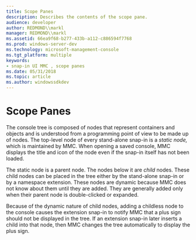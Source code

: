 ```yaml
---
title: Scope Panes
description: Describes the contents of the scope pane.
audience: developer
author: REDMOND\\markl
manager: REDMOND\\markl
ms.assetid: 66ea9f68-b277-433b-a112-c886594f7768
ms.prod: windows-server-dev
ms.technology: microsoft-management-console
ms.tgt_platform: multiple
keywords:
- snap-in UI MMC , scope panes
ms.date: 05/31/2018
ms.topic: article
ms.author: windowssdkdev
---
```


# Scope Panes

The console tree is composed of nodes that represent containers and objects and is understood from a programming point of view to be made up of nodes. The top-level node of every stand-alone snap-in is a *static node,* which is maintained by MMC. When opening a saved console, MMC displays the title and icon of the node even if the snap-in itself has not been loaded.

The static node is a parent node. The nodes below it are *child* nodes. These child nodes can be placed in the tree either by the stand-alone snap-in or by a namespace extension. These nodes are dynamic because MMC does not know about them until they are added. They are generally added only when their parent node is double-clicked or expanded.

Because of the dynamic nature of child nodes, adding a childless node to the console causes the extension snap-in to notify MMC that a plus sign should not be displayed in the tree. If an extension snap-in later inserts a child into that node, then MMC changes the tree automatically to display the plus sign.

 

 




